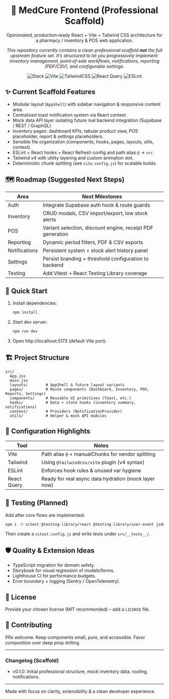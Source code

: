 <div align="center">

# 💊 MedCure Frontend (Professional Scaffold)

Opinionated, production‑ready React + Vite + Tailwind CSS architecture for a pharmacy / inventory & POS web application.

_This repository currently contains a clean professional scaffold **not** the full upstream feature set. It’s structured to let you progressively implement: inventory management, point‑of‑sale workflows, notifications, reporting (PDF/CSV), and configurable settings._

![Stack](https://img.shields.io/badge/React-19-149eca?logo=react&logoColor=fff) ![Vite](https://img.shields.io/badge/Vite-7-646cff?logo=vite&logoColor=fff) ![TailwindCSS](https://img.shields.io/badge/TailwindCSS-4-38b2ac?logo=tailwindcss&logoColor=fff) ![React Query](https://img.shields.io/badge/React%20Query-5-ff4154) ![ESLint](https://img.shields.io/badge/ESLint-Configured-4B32C3)

</div>

## ✨ Current Scaffold Features

- Modular layout (`AppShell`) with sidebar navigation & responsive content area.
- Centralized toast notification system via React context.
- Mock data API layer isolating future real backend integration (Supabase / REST / GraphQL).
- Inventory pages: dashboard KPIs, tabular product view, POS placeholder, report & settings placeholders.
- Sensible file organization (components, hooks, pages, layouts, utils, context).
- ESLint + React hooks + React Refresh config and path alias `@` → `src`.
- Tailwind v4 with utility layering and custom animation slot.
- Deterministic chunk splitting (see `vite.config.js`) for scalable builds.

## 🗺️ Roadmap (Suggested Next Steps)

| Area          | Next Milestones                                            |
| ------------- | ---------------------------------------------------------- |
| Auth          | Integrate Supabase auth hook & route guards                |
| Inventory     | CRUD modals, CSV import/export, low stock alerts           |
| POS           | Variant selection, discount engine, receipt PDF generation |
| Reporting     | Dynamic period filters, PDF & CSV exports                  |
| Notifications | Persistent system + stock alert history panel              |
| Settings      | Persist branding + threshold configuration to backend      |
| Testing       | Add Vitest + React Testing Library coverage                |

## 🚀 Quick Start

1. Install dependencies:
   ```bash
   npm install
   ```
2. Start dev server:
   ```bash
   npm run dev
   ```
3. Open http://localhost:5173 (default Vite port).

## 🏗️ Project Structure

```
src/
  App.jsx
  main.jsx
  layouts/        # AppShell & future layout variants
  pages/          # Route components (Dashboard, Inventory, POS, Reports, Settings)
  components/     # Reusable UI primitives (Toast, etc.)
  hooks/          # Data + state hooks (inventory summary, notifications)
  context/        # Providers (NotificationProvider)
  utils/          # Helper & mock API modules
```

## 🔧 Configuration Highlights

| Tool        | Notes                                                |
| ----------- | ---------------------------------------------------- |
| Vite        | Path alias `@` + manualChunks for vendor splitting   |
| Tailwind    | Using `@tailwindcss/vite` plugin (v4 syntax)         |
| ESLint      | Enforces hook rules & unused var hygiene             |
| React Query | Ready for real async data hydration (mock layer now) |

## 🧪 Testing (Planned)

Add after core flows are implemented:

```bash
npm i -D vitest @testing-library/react @testing-library/user-event jsdom
```

Then create a `vitest.config.js` and write tests under `src/__tests__/`.

## 🛡️ Quality & Extension Ideas

- TypeScript migration for domain safety.
- Storybook for visual regression of modals/forms.
- Lighthouse CI for performance budgets.
- Error boundary + logging (Sentry / OpenTelemetry).

## 📄 License

Provide your chosen license (MIT recommended) – add a `LICENSE` file.

## 🙌 Contributing

PRs welcome. Keep components small, pure, and accessible. Favor composition over deep prop drilling.

---

### Changelog (Scaffold)

- v0.1.0: Initial professional structure, mock inventory data, routing, notifications.

---

Made with focus on clarity, extensibility & a clean developer experience.
